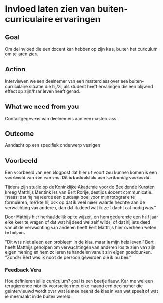 # Invloed laten zien van buiten-curriculaire ervaringen

## Goal

Om de invloed die een docent kan hebben op zijn klas, buiten het curiculum om te laten zien.

## Action

Interviewen we een deelnemer van een masterclass over een buiten-curriculaire situatie die hij/zij als student heeft ervaringen die een blijvend effect op zijn/haar leven heeft gehad.

## What we need from you

Contactgegevens van deelnemers aan een masterclass.

## Outcome

Aandacht op een specifiek onderwerp vestigen

## Voorbeeld

Een voorbeeld van een blogpost dat hier uit voort zou kunnen komen is een voorbeeld van één van ons. Dit is bedoeld als een kortbondig voorbeeld.

Tijdens zijn studie op de Koninklijke Akademie voor de Beeldende Kunsten kreeg Matthijs Mentink les van Bert Rorije, destijds docent communicatie. "Naast dat hij mij leerde een duidelijk doel voor mijn fotografie te formuleren, merkte hij ook op dat ik veel meer waarde hechtte aan de verwachting van anderen, dan dat ik deed wat ik zelf dacht dat nodig was." 

Door Mathijs hier herhaaldelijk op te wijzen, en hem gedurende een half jaar elke keer te vragen of dat wat hij deed wel zelf wilde, of dat hij iets deed vanuit de verwachting van anderen heeft Bert Matthijs hier overheen weten te helpen. 

"Dit was niet alleen een probleem in de klas, maar in mijn hele leven." Bert heeft Matthijs geholpen om verwachtingen van anderen los te zien van zijn eigen mening en hem zo leren te handelen vanuit zijn eigen goeddunken. "Zonder Bert was ik nooit de persoon geworden die ik nu ben."

### Feedback Vera
Hoe definieren jullie curriculum? goal is een beetje flauw. Kan me wel een terugkerende rubriek voorstellen met elke maand een deelnemer die geintervieuwd wordt over wat ie mee neemt de klas in van wat speelt of wat ie meemaakt in de buiten wereld.
